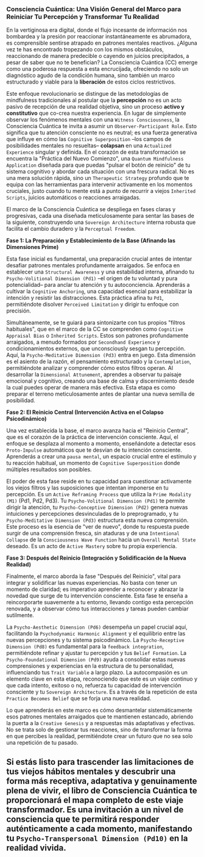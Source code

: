 ### Consciencia Cuántica: Una Visión General del Marco para Reiniciar Tu Percepción y Transformar Tu Realidad

En la vertiginosa era digital, donde el flujo incesante de información nos bombardea y la presión por reaccionar instantáneamente es abrumadora, es comprensible sentirse atrapado en patrones mentales reactivos. ¿Alguna vez te has encontrado tropezando con los mismos obstáculos, reaccionando de manera predecible o cayendo en juicios precipitados, a pesar de saber que no te benefician? La Consciencia Cuántica (CC) emerge como una poderosa respuesta a esta encrucijada, ofreciendo no solo un diagnóstico agudo de la condición humana, sino también un marco estructurado y viable para la **liberación** de estos ciclos restrictivos.

Este enfoque revolucionario se distingue de las metodologías de mindfulness tradicionales al postular que la **percepción** no es un acto pasivo de recepción de una realidad objetiva, sino un proceso **activo y constitutivo** que co-crea nuestra experiencia. En lugar de simplemente observar los fenómenos mentales con una `Witness Consciousness`, la Consciencia Cuántica te invita a asumir un `Observer-Participant Role`. Esto significa que tu atención consciente no es neutral; es una fuerza generativa que influye en cómo las `Cognitive Superposition` –los campos de posibilidades mentales no resueltas– **colapsan** en una `Actualized Experience` singular y definida. En el corazón de esta transformación se encuentra la "Práctica del Nuevo Comienzo", una `Quantum Mindfulness Application` diseñada para que puedas "pulsar el botón de reinicio" de tu sistema cognitivo y abordar cada situación con una frescura radical. No es una mera solución rápida, sino un `Therapeutic Strategy` profundo que te equipa con las herramientas para intervenir activamente en los momentos cruciales, justo cuando tu mente está a punto de recurrir a viejos `Inherited Scripts`, juicios automáticos o reacciones arraigadas.

El marco de la Consciencia Cuántica se despliega en fases claras y progresivas, cada una diseñada meticulosamente para sentar las bases de la siguiente, construyendo una `Sovereign Architecture` interna robusta que facilita el cambio duradero y la `Perceptual Freedom`.

**Fase 1: La Preparación y Establecimiento de la Base (Afinando las Dimensiones Prime)**

Esta fase inicial es fundamental, una preparación crucial antes de intentar desafiar patrones mentales profundamente arraigados. Se enfoca en establecer una `Structural Awareness` y una estabilidad interna, afinando tu `Psycho-Volitional Dimension (Pd1)` –el origen de tu voluntad y pura potencialidad– para anclar tu atención y tu autoconciencia. Aprenderás a cultivar la `Cognitive Anchoring`, una capacidad esencial para estabilizar la intención y resistir las distracciones. Esta práctica afina tu `Pd1`, permitiéndote disolver `Perceived Limitation` y dirigir tu enfoque con precisión.

Simultáneamente, se te guiará para sintonizarte con tus propios "filtros habituales", que en el marco de la CC se comprenden como `Cognitive Appraisal Bias` o `Inherited Scripts`. Estos son patrones profundamente arraigados, a menudo formados por `Secondhand Experience` y condicionamientos externos, que unconsciously sesgan tu percepción. Aquí, la `Psycho-Meditative Dimension (Pd3)` entra en juego. Esta dimensión es el asiento de la razón, el pensamiento estructurado y la `Contemplation`, permitiéndote analizar y comprender cómo estos filtros operan. Al desarrollar la `Dimensional Attunement`, aprendes a observar tu paisaje emocional y cognitivo, creando una base de calma y discernimiento desde la cual puedes operar de manera más efectiva. Esta etapa es como preparar el terreno meticulosamente antes de plantar una nueva semilla de posibilidad.

**Fase 2: El Reinicio Central (Intervención Activa en el Colapso Psicodinámico)**

Una vez establecida la base, el marco avanza hacia el "Reinicio Central", que es el corazón de la práctica de intervención consciente. Aquí, el enfoque se desplaza al momento a momento, enseñándote a detectar esos `Proto-Impulse` automáticos que te desvían de tu intención consciente. Aprenderás a crear una `pausa mental`, un espacio crucial entre el estímulo y tu reacción habitual, un momento de `Cognitive Superposition` donde múltiples resultados son posibles.

El poder de esta fase reside en tu capacidad para cuestionar activamente los viejos filtros y las suposiciones que intentan imponerse en tu percepción. Es un `Active Reframing Process` que utiliza la `Prime Modality (M1)` (Pd1, Pd2, Pd3). Tu `Psycho-Volitional Dimension (Pd1)` te permite dirigir la atención, tu `Psycho-Conceptive Dimension (Pd2)` genera nuevas intuiciones y percepciones desvinculadas de lo preprogramado, y tu `Psycho-Meditative Dimension (Pd3)` estructura esta nueva comprensión. Este proceso es la esencia de "ver de nuevo", donde tu respuesta puede surgir de una comprensión fresca, sin ataduras y de una `Intentional Collapse` de la `Consciousness Wave Function` hacia un `Overall Mental State` deseado. Es un acto de `Active Mastery` sobre tu propia experiencia.

**Fase 3: Después del Reinicio (Integración y Solidificación de la Nueva Realidad)**

Finalmente, el marco aborda la fase "Después del Reinicio", vital para integrar y solidificar las nuevas experiencias. No basta con tener un momento de claridad; es imperativo aprender a reconocer y abrazar la novedad que surge de tu intervención consciente. Esta fase te enseña a reincorporarte suavemente a tu entorno, llevando contigo esta percepción renovada, y a observar cómo tus interacciones y tareas pueden cambiar sutilmente.

La `Psycho-Aesthetic Dimension (Pd6)` desempeña un papel crucial aquí, facilitando la `Psychodynamic Harmonic Alignment` y el equilibrio entre las nuevas percepciones y tu sistema psicodinámico. La `Psycho-Receptive Dimension (Pd8)` es fundamental para la `feedback integration`, permitiéndote refinar y ajustar tu percepción y tus `Belief Formation`. La `Psycho-Foundational Dimension (Pd9)` ayuda a consolidar estas nuevas comprensiones y experiencias en la estructura de tu personalidad, influenciando tus `Trait Variable` a largo plazo. La autocompasión es un elemento clave en esta etapa, reconociendo que este es un viaje continuo y que cada intento, exitoso o no, refuerza tu capacidad de intervención consciente y tu `Sovereign Architecture`. Es a través de la repetición de esta `Practice Becomes Belief` que se forja una nueva realidad.

Lo que aprenderás en este marco es cómo desmantelar sistemáticamente esos patrones mentales arraigados que te mantienen estancado, abriendo la puerta a la `Creative Genesis` y a respuestas más adaptativas y efectivas. No se trata solo de gestionar tus reacciones, sino de transformar la forma en que percibes la realidad, permitiéndote crear un futuro que no sea solo una repetición de tu pasado.

Si estás listo para trascender las limitaciones de tus viejos hábitos mentales y descubrir una forma más receptiva, adaptativa y genuinamente plena de vivir, el libro de Consciencia Cuántica te proporcionará el mapa completo de este viaje transformador. Es una invitación a un nivel de consciencia que te permitirá responder auténticamente a cada momento, manifestando tu `Psycho-Transpersonal Dimension (Pd10)` en la realidad vivida.
---